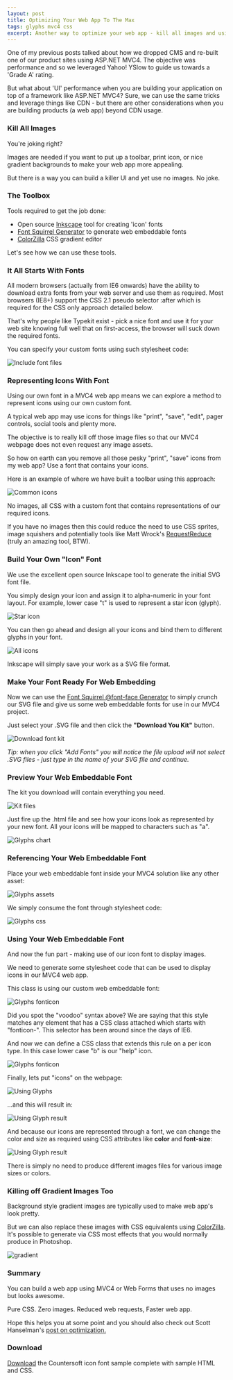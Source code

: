 ```yaml
---
layout: post
title: Optimizing Your Web App To The Max
tags: glyphs mvc4 css
excerpt: Another way to optimize your web app - kill all images and usin glyphs with clever css tricks.
---
```

One of my previous posts talked about how we dropped CMS and re-built one of our product sites using ASP.NET MVC4. The objective was performance and so we leveraged Yahoo! YSlow to guide us towards a 'Grade A' rating.

But what about 'UI' performance when you are building your application on top of a framework like ASP.NET MVC4? Sure, we can use the same tricks and leverage things like CDN - but there are other considerations when you are building products (a web app) beyond CDN usage.

### Kill All Images

You're joking right?

Images are needed if you want to put up a toolbar, print icon, or nice gradient backgrounds to make your web app more appealing.

But there is a way you can build a killer UI and yet use no images. No joke.

### The Toolbox

Tools required to get the job done:

* Open source [Inkscape](http://inkscape.org) tool for creating 'icon' fonts
* [Font Squirrel Generator](http://www.fontsquirrel.com/fontface/generator) to generate web embeddable fonts
* [ColorZilla](http://colorzilla.com/gradient-editor) CSS gradient editor

Let's see how we can use these tools.

### It All Starts With Fonts

All modern browsers (actually from IE6 onwards) have the ability to download extra fonts from your web server and use them as required. Most browsers (IE8+) support the CSS 2.1 pseudo selector :after which is required for the CSS only approach detailed below.

That's why people like Typekit exist - pick a nice font and use it for your web site knowing full well that on first-access, the browser will suck down the required fonts.

You can specify your custom fonts using such stylesheet code:

![Include font files](/images/glyphs-include.png "Include font files")

### Representing Icons With Font

Using our own font in a MVC4 web app means we can explore a method to represent icons using our own custom font.

A typical web app may use icons for things like "print", "save", "edit", pager controls, social tools and plenty more.

The objective is to really kill off those image files so that our MVC4 webpage does not even request any image assets.

So how on earth can you remove all those pesky "print", "save" icons from my web app? Use a font that contains your icons.

Here is an example of where we have built a toolbar using this approach:

![Common icons](/images/glyphs-commonicons.png "Common icons")

No images, all CSS with a custom font that contains representations of our required icons.

If you have no images then this could reduce the need to use CSS sprites, image squishers and potentially tools like Matt Wrock's [RequestReduce](http://requestreduce.com) (truly an amazing tool, BTW).

### Build Your Own "Icon" Font

We use the excellent open source Inkscape tool to generate the initial SVG font file.

You simply design your icon and assign it to alpha-numeric in your font layout. For example, lower case "t" is used to represent a star icon (glyph).

![Star icon](/images/glyphs-star.png "Star icon")

You can then go ahead and design all your icons and bind them to different glyphs in your font.

![All icons](/images/glyphs-icons.png "All icons")

Inkscape will simply save your work as a SVG file format.

### Make Your Font Ready For Web Embedding

Now we can use the [Font Squirrel @font-face Generator](http://www.fontsquirrel.com/fontface/generator) to simply crunch our SVG file and give us some web embeddable fonts for use in our MVC4 project.

Just select your .SVG file and then click the **"Download You Kit"** button.

![Download font kit](/images/glyphs-downloadkit.png "Download font kit")

*Tip: when you click "Add Fonts" you will notice the file upload will not select .SVG files - just type in the name of your SVG file and continue.*

### Preview Your Web Embeddable Font

The kit you download will contain everything you need.

![Kit files](/images/glyphs-files.png "Kit files")

Just fire up the .html file and see how your icons look as represented by your new font. All your icons will be mapped to characters such as "a".

![Glyphs chart](/images/glyphs-chart.png "Glyphs chart")

### Referencing Your Web Embeddable Font

Place your web embeddable font inside your MVC4 solution like any other asset:

![Glyphs assets](/images/glyphs-assets.png "Glyphs assets")

We simply consume the font through stylesheet code:

![Glyphs css](/images/glyphs-css.png "Glyphs css")

### Using Your Web Embeddable Font

And now the fun part - making use of our icon font to display images.

We need to generate some stylesheet code that can be used to display icons in our MVC4 web app.

This class is using our custom web embeddable font:

![Glyphs fonticon](/images/glyphs-fonticon.png "Glyphs fonticon")

Did you spot the "voodoo" syntax above? We are saying that this style matches any element that has a CSS class attached which starts with "fonticon-". This selector has been around since the days of IE6.

And now we can define a CSS class that extends this rule on a per icon type. In this case lower case "b" is our "help" icon.

![Glyphs fonticon](/images/glyphs-fonticon2.png "Glyphs fonticon")

Finally, lets put "icons" on the webpage:

![Using Glyphs](/images/glyphs-useit.png "Using Glyphs")

...and this will result in:

![Using Glyph result](/images/glyphs-result.png "Using Glyph result")

And because our icons are represented through a font, we can change the color and size as required using CSS attributes like **color** and **font-size**:

![Using Glyph result](/images/glyphs-result2.png "Using Glyph result")

There is simply no need to produce different images files for various image sizes or colors.

### Killing off Gradient Images Too

Background style gradient images are typically used to make web app's look pretty.

But we can also replace these images with CSS equivalents using [ColorZilla](http://colorzilla.com/gradient-editor). It's possible to generate via CSS most effects that you would normally produce in Photoshop.

![gradient](/images/glyphs-gradient.png "gradient")

### Summary

You can build a web app using MVC4 or Web Forms that uses no images but looks awesome.

Pure CSS. Zero images. Reduced web requests, Faster web app.

Hope this helps you at some point and you should also check out Scott Hanselman's [post on optimization.](http://www.hanselman.com/blog/TheImportanceAndEaseOfMinifyingYourCSSAndJavaScriptAndOptimizingPNGsForYourBlogOrWebsite.aspx)

### Download

[Download](http://www.geminiplatform.com/downloads/blog/countersoft-iconfont.zip) the Countersoft icon font sample complete with sample HTML and CSS.